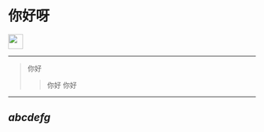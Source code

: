 <h1>你好呀</h1>
<img width="30px" src='https://avatars0.githubusercontent.com/u/41385151?s=40&v=4'></img>

---
> 你好
>> 你好
>> 你好

---

## *abcdefg*